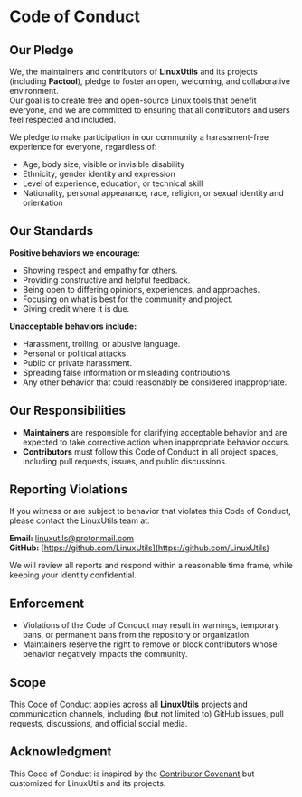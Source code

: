 # Code of Conduct

## Our Pledge
We, the maintainers and contributors of **LinuxUtils** and its projects (including **Pactool**), pledge to foster an open, welcoming, and collaborative environment.  
Our goal is to create free and open-source Linux tools that benefit everyone, and we are committed to ensuring that all contributors and users feel respected and included.

We pledge to make participation in our community a harassment-free experience for everyone, regardless of:
- Age, body size, visible or invisible disability
- Ethnicity, gender identity and expression
- Level of experience, education, or technical skill
- Nationality, personal appearance, race, religion, or sexual identity and orientation

## Our Standards
**Positive behaviors we encourage:**
- Showing respect and empathy for others.
- Providing constructive and helpful feedback.
- Being open to differing opinions, experiences, and approaches.
- Focusing on what is best for the community and project.
- Giving credit where it is due.

**Unacceptable behaviors include:**
- Harassment, trolling, or abusive language.
- Personal or political attacks.
- Public or private harassment.
- Spreading false information or misleading contributions.
- Any other behavior that could reasonably be considered inappropriate.

## Our Responsibilities
- **Maintainers** are responsible for clarifying acceptable behavior and are expected to take corrective action when inappropriate behavior occurs.
- **Contributors** must follow this Code of Conduct in all project spaces, including pull requests, issues, and public discussions.

## Reporting Violations
If you witness or are subject to behavior that violates this Code of Conduct, please contact the LinuxUtils team at:

**Email:** linuxutils@protonmail.com  
**GitHub:** [https://github.com/LinuxUtils](https://github.com/LinuxUtils)

We will review all reports and respond within a reasonable time frame, while keeping your identity confidential.

## Enforcement
- Violations of the Code of Conduct may result in warnings, temporary bans, or permanent bans from the repository or organization.
- Maintainers reserve the right to remove or block contributors whose behavior negatively impacts the community.

## Scope
This Code of Conduct applies across all **LinuxUtils** projects and communication channels, including (but not limited to) GitHub issues, pull requests, discussions, and official social media.

## Acknowledgment
This Code of Conduct is inspired by the [Contributor Covenant](https://www.contributor-covenant.org) but customized for LinuxUtils and its projects.